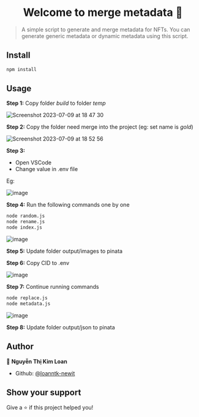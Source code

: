 <h1 align="center">Welcome to merge metadata 👋</h1>
<p>
</p>

> A simple script to generate and merge metadata for NFTs. You can generate generic metadata or dynamic metadata using this script.

## Install

```sh
npm install
```

## Usage

**Step 1:** Copy folder _build_ to folder _temp_

![Screenshot 2023-07-09 at 18 47 30](https://github.com/loanntk-newit/merge-metadata/assets/34096083/f9ef55d5-772d-4858-822d-dc6d3cf50de8)

**Step 2:** Copy the folder need merge into the project (eg: set name is _gold_)

![Screenshot 2023-07-09 at 18 52 56](https://github.com/loanntk-newit/merge-metadata/assets/34096083/b87eec2f-67d1-4c76-875e-b6b25ccadc09)

**Step 3:** 
- Open VSCode
- Change value in .env file

Eg: 

![image](https://github.com/loanntk-newit/merge-metadata/assets/34096083/f3484940-497d-4eff-94cd-55aaa880d3fd)

**Step 4:** Run the following commands one by one
```sh
node random.js
node rename.js
node index.js
```

![image](https://github.com/loanntk-newit/merge-metadata/assets/34096083/534e4d2c-8072-4ef5-a69e-b431d1ac8f37)


**Step 5:** Update folder output/images to pinata

**Step 6:** Copy CID to .env

![image](https://github.com/loanntk-newit/merge-metadata/assets/34096083/3caed689-6cd1-404c-bf22-f01f6e9d7228)

**Step 7:** Continue running commands
```sh
node replace.js
node metadata.js
```

![image](https://github.com/loanntk-newit/merge-metadata/assets/34096083/7efb43ab-7f03-4044-b159-827270ad62c1)

**Step 8:** Update folder output/json to pinata

## Author

👤 **Nguyễn Thị Kim Loan**

* Github: [@loanntk-newit](https://github.com/loanntk-newit)

## Show your support

Give a ⭐️ if this project helped you!
